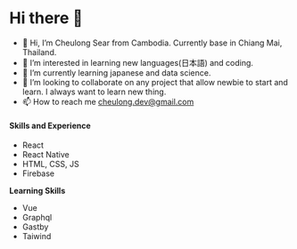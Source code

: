 # Hi there 👋

- 👋 Hi, I’m Cheulong Sear from Cambodia. Currently base in Chiang Mai, Thailand.
- 👀 I’m interested in learning new languages(日本語) and coding.
- 🌱 I’m currently learning japanese and data science.
- 💞️ I’m looking to collaborate on any project that allow newbie to start and learn. I always want to learn new thing.
- 📫 How to reach me cheulong.dev@gmail.com

#### Skills and Experience

- React
- React Native
- HTML, CSS, JS
- Firebase

**Learning Skills**
- Vue
- Graphql
- Gastby
- Taiwind

<!---
cheulong/cheulong is a ✨ special ✨ repository because its `README.md` (this file) appears on your GitHub profile.
You can click the Preview link to take a look at your changes.
--->
